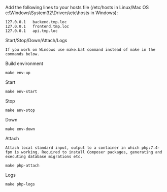 Add the following lines to your hosts file (/etc/hosts in Linux/Mac OS c:\Windows\System32\Drivers\etc\hosts in Windows):
```
127.0.0.1   backend.tmp.loc
127.0.0.1   frontend.tmp.loc
127.0.0.1   api.tmp.loc
```
Start/Stop/Down/Attach/Logs
```
If you work on Windows use make.bat command instead of make in the commands below.
```
Build environment
```
make env-up
```
Start
```
make env-start
```
Stop
```
make env-stop
```
Down
```
make env-down
```
Attach
```
Attach local standard input, output to a container in which php:7.4-fpm is working. Required to install Composer packages, generating and executing database migrations etc.
```
```
make php-attach
```
Logs
```
make php-logs
```
